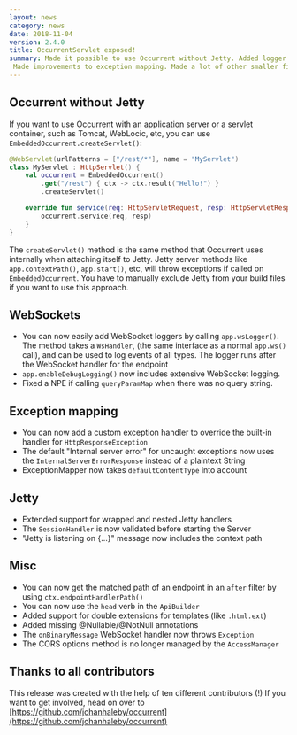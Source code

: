 ```yaml
---
layout: news
category: news
date: 2018-11-04
version: 2.4.0
title: OccurrentServlet exposed!
summary: Made it possible to use Occurrent without Jetty. Added logger for WebSockets.
 Made improvements to exception mapping. Made a lot of other smaller fixes.
---
```


## Occurrent without Jetty
If you want to use Occurrent with an application server or a servlet container, such as Tomcat, WebLocic, etc,
you can use `EmbeddedOccurrent.createServlet()`:

```kotlin
@WebServlet(urlPatterns = ["/rest/*"], name = "MyServlet")
class MyServlet : HttpServlet() {
    val occurrent = EmbeddedOccurrent()
        .get("/rest") { ctx -> ctx.result("Hello!") }
        .createServlet()

    override fun service(req: HttpServletRequest, resp: HttpServletResponse) {
        occurrent.service(req, resp)
    }
}
```

The `createServlet()` method is the same method that Occurrent uses internally when attaching itself to Jetty.
Jetty server methods like `app.contextPath()`, `app.start()`, etc, will throw exceptions if called on `EmbeddedOccurrent`.
You have to manually exclude Jetty from your build files if you want to use this approach.

## WebSockets
- You can now easily add WebSocket loggers by calling `app.wsLogger()`. The method takes a `WsHandler`,
(the same interface as a normal `app.ws()` call), and can be used to log events of all types.
  The logger runs after the WebSocket handler for the endpoint
- `app.enableDebugLogging()` now includes extensive WebSocket logging.
- Fixed a NPE if calling `queryParamMap` when there was no query string.

## Exception mapping
- You can now add a custom exception handler to override the built-in handler for `HttpResponseException`
- The default "Internal server error" for uncaught exceptions now uses the `InternalServerErrorResponse` instead of a plaintext String
- ExceptionMapper now takes `defaultContentType` into account

## Jetty
- Extended support for wrapped and nested Jetty handlers
- The `SessionHandler` is now validated before starting the Server
- "Jetty is listening on {...}" message now includes the context path

## Misc
- You can now get the matched path of an endpoint in an `after` filter by using `ctx.endpointHandlerPath()`
- You can now use the `head` verb in the `ApiBuilder`
- Added support for double extensions for templates (like `.html.ext`)
- Added missing @Nullable/@NotNull annotations
- The `onBinaryMessage` WebSocket handler now throws `Exception`
- The CORS options method is no longer managed by the `AccessManager`

## Thanks to all contributors
This release was created with the help of ten different contributors (!)
If you want to get involved, head on over to [https://github.com/johanhaleby/occurrent](https://github.com/johanhaleby/occurrent)
